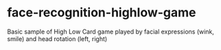 # face-recognition-highlow-game
Basic sample of High Low Card game played by facial expressions (wink, smile) and head rotation (left, right)
